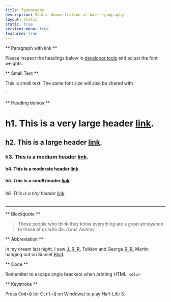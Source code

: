 ```yaml
---
title: Typography
description: Static demonstration of base typography.
layout: static
static: true
services-menu: true
featured: true
---
```


** Paragraph with link **

Please inspect the headings below in <a href="#0">developer tools</a> and adjust the font weights.

** Small Text **

<p class="u-small-text">This is small text. The same font size will also be shared with `<figcaption>`</p>

** Heading demos **

# h1. This is a very large header <a href="#0">link</a>.</h1>
## h2. This is a large header <a href="#0">link</a>.</h2>
### h3. This is a medium header <a href="#0">link</a>.</h2>
#### h4. This is a moderate header <a href="#0">link</a>.</h4>
##### h5. This is a small header <a href="#0">link</a>.</h5>
###### h6. This is a tiny header <a href="#0">link</a>.</h6>

---

** Blockquote **

<blockquote>
  Those people who think they know everything are a great annoyance to those of us who do.
  <cite>Isaac Asimov</cite>
</blockquote>

** Abbreviation **

In my dream last night, I saw <abbr title="John Ronald Reuel">J. R. R.</abbr> Tolkien and George <abbr title="Raymond Richard">R. R.</abbr> Martin hanging out on Sunset <abbr title="Boulevard">Blvd</abbr>.

** Code ** 

Remember to escape angle brackets when printing HTML: ```<div>```

** Keystroke **

Press <kbd>Cmd+Q</kbd> (or <kbd>Ctrl+Q</kbd> on Windows) to play Half-Life 3.
